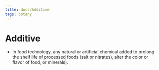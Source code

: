```yaml
---
title: docs/Additive
tags: botany
---
```


# Additive
- In food technology, any natural or artificial chemical added to prolong the shelf life of processed foods (salt or nitrates), alter the color or flavor of food, or minerals).